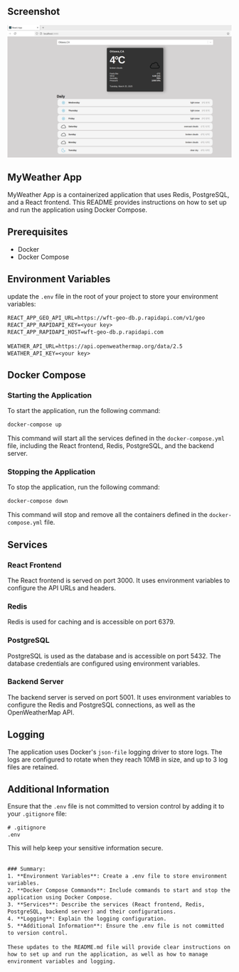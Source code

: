 ## Screenshot

![MyWeather App Screenshot](./assets/screenshot.png)

## MyWeather App

MyWeather App is a containerized application that uses Redis, PostgreSQL, and a React frontend. This README provides instructions on how to set up and run the application using Docker Compose.

## Prerequisites

- Docker
- Docker Compose

## Environment Variables

update the `.env` file in the root of your project to store your environment variables:

```plaintext
REACT_APP_GEO_API_URL=https://wft-geo-db.p.rapidapi.com/v1/geo
REACT_APP_RAPIDAPI_KEY=<your key>
REACT_APP_RAPIDAPI_HOST=wft-geo-db.p.rapidapi.com

WEATHER_API_URL=https://api.openweathermap.org/data/2.5
WEATHER_API_KEY=<your key>
```

## Docker Compose

### Starting the Application

To start the application, run the following command:

```bash
docker-compose up
```

This command will start all the services defined in the `docker-compose.yml` file, including the React frontend, Redis, PostgreSQL, and the backend server.

### Stopping the Application

To stop the application, run the following command:

```bash
docker-compose down
```

This command will stop and remove all the containers defined in the `docker-compose.yml` file.

## Services

### React Frontend

The React frontend is served on port 3000. It uses environment variables to configure the API URLs and headers.

### Redis

Redis is used for caching and is accessible on port 6379.

### PostgreSQL

PostgreSQL is used as the database and is accessible on port 5432. The database credentials are configured using environment variables.

### Backend Server

The backend server is served on port 5001. It uses environment variables to configure the Redis and PostgreSQL connections, as well as the OpenWeatherMap API.

## Logging

The application uses Docker's `json-file` logging driver to store logs. The logs are configured to rotate when they reach 10MB in size, and up to 3 log files are retained.

## Additional Information

Ensure that the `.env` file is not committed to version control by adding it to your `.gitignore` file:

```plaintext
# .gitignore
.env
```

This will help keep your sensitive information secure.
```

### Summary:
1. **Environment Variables**: Create a .env file to store environment variables.
2. **Docker Compose Commands**: Include commands to start and stop the application using Docker Compose.
3. **Services**: Describe the services (React frontend, Redis, PostgreSQL, backend server) and their configurations.
4. **Logging**: Explain the logging configuration.
5. **Additional Information**: Ensure the .env file is not committed to version control.

These updates to the README.md file will provide clear instructions on how to set up and run the application, as well as how to manage environment variables and logging.

